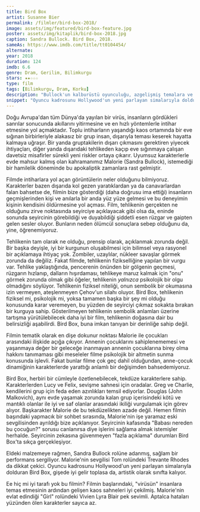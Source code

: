 ```yaml
---
title: Bird Box
artist: Susanne Bier
permalink: /filmler/bird-box-2018/
image: assets/img/featured/bird-box-feature.jpg
poster: assets/img/kitaplik/bird-box-2018.jpg
caption: Sandra Bullock. Bird Box, 2018.
sameAs: https://www.imdb.com/title/tt0104454/
alternate:
year: 2018
duration: 124
imdb: 6.6
genre: Dram, Gerilim, Bilimkurgu
stars: ★★☆☆☆
type: film
tags: [Bilimkurgu, Dram, Korku]
description: "Bullock'un kalburüstü oyunculuğu, azgelişmiş temalara ve boyutsuz karakterlere sahip Bird Box'u kurtarmaya yetmiyor."
snippet: "Oyuncu kadrosunu Hollywood'un yeni parlayan simalarıyla dolduran Bird Box, gişede iyi gelir toplasa da, artistik olarak sınıfta kalıyor."
---
```


Doğu Avrupa'dan tüm Dünya'da yayılan bir virüs, insanların gördükleri sanrılar sonucunda akıllarını yitirmesine ve en hızlı yöntemlerle intihar etmesine yol açmaktadır. Toplu intiharların yaşandığı kaos ortamında bir eve sığınan birbirleriyle alakasız bir grup insan, dışarıyla teması keserek hayatta kalmaya uğraşır. Bir yanda gruptakilerin dışarı çıkmasını gerektiren yiyecek ihtiyaçları, diğer yanda dışarıdaki tehlikeden kaçıp eve sığınmaya çalışan davetsiz misafirler sürekli yeni riskler ortaya çıkarır. Uyumsuz karakterlerle evde mahsur kalmış olan kahramanımız Malorie (Sandra Bullock), istemediği bir hamilelik döneminde bu apokaliptik zamanlara rast gelmiştir. 

Filmde intiharlara yol açan görüntülerin neler olduğunu bilmiyoruz. Karakterler bazen dışarıda kol gezen yaratıklardan ya da canavarlardan falan bahsetse de, filmin bize gösterdiği (daha doğrusu ima ettiği) insanların geçmişlerinden kişi ve anılarla bir anda yüz yüze gelmesi ve bu deneyimin kişinin kendisini öldürmesine yol açması. Film, tehlikenin gerçekten ne olduğunu zirve noktasında seyirciye açıklayacak gibi olsa da, eninde sonunda seyircinin görebildiği ve duyabildiği şiddetli esen rüzgar ve gaipten gelen sesler oluyor. Bunların neden ölümcül sonuçlara sebep olduğunu da, yine, öğrenemiyoruz. 

Tehlikenin tam olarak ne olduğu, prensip olarak, açıklanmak zorunda değil. Bir başka deyişle, iyi bir kurgunun oluşabilmesi için bilimsel veya rasyonel bir açıklamaya ihtiyaç yok. Zombiler, uzaylılar, nükleer savaşlar görmek zorunda da değiliz. Fakat filmde, tehlikenin fizikselliğine yapılan bir vurgu var. Tehlike yaklaştığında, pencerenin önünden bir gölgenin geçmesi, rüzgarın hızlanıp, dalların hışırdaması, tehlikeye maruz kalmak için "onu" görmek zorunda olmak gibi öğeler, tehlikenin _yalnızca_ psikolojik bir olgu olmadığını söylüyor. Tehlikenin fiziksel niteliği, onun sembolik bir okumasına izin vermeyen, ateşlenmeyen Çehov'un silahı oluyor. Bird Box, tehlikenin fiziksel mi, psikolojik mi, yoksa tamamen başka bir şey mi olduğu konusunda karar veremeyen, bu yüzden de seyirciyi çıkmaz sokakta bırakan bir kurguya sahip. Gösterilmeyen tehlikenin sembolik anlamları üzerine tartışma yürütülebilecek daha iyi bir film, tehlikenin doğasına dair bu belirsizliği aşabilirdi. Bird Box, buna imkan tanıyan bir derinliğe sahip değil.

Filmin tematik olarak en dişe dokunur noktası Malorie ile çocukları arasındaki ilişkide açığa çıkıyor. Annenin çocuklarını sahiplenememesi ve yaşanmaya değer bir geleceğe inanmayan annenin çocuklarına birey olma hakkını tanımaması gibi meseleler filme psikolojik bir altmetin sunma konusunda işlevli. Fakat bunlar filme çok geç dahil olduğundan, anne-çocuk dinamiğinin karakterlerde yarattığı anlamlı bir değişimden bahsedemiyoruz. 

Bird Box, herbiri bir cümleyle özetlenebilecek, tekdüze karakterlere sahip. Karakterlerden Lucy ve Felix, sevişme sahnesi için oradalar. Greg ve Charlie, kendilerini grup için feda eden azınlıkları temsil ediyorlar. Douglas (John Malkovich), aynı evde yaşamak zorunda kalan grup içerisindeki kötü ve mantıklı olanlar ile iyi ve saf olanlar arasındaki ikiliği vurgulamak için görev alıyor. Başkarakter Malorie de bu tekdüzelikten azade değil. Hemen filmin başındaki yapmacık bir sohbet sırasında, Malorie'nin işe yaramaz eski sevgilisinden ayrıldığı bize açıklanıyor. Seyircinin kafasında "Babası nereden bu çocuğun?" sorusu canlanırsa diye işlerini sağlama almak istemişler herhalde. Seyircinin zekasına güvenmeyen "fazla açıklama" durumları Bird Box'ta sıkça gerçekleşiyor.

Eldeki malzemeye rağmen, Sandra Bullock rolüne adanmış, sağlam bir performans sergiliyor. Malorie'nin sevgilisi Tom rolündeki Trevante Rhodes da dikkat çekici. Oyuncu kadrosunu Hollywood'un yeni parlayan simalarıyla dolduran Bird Box, gişede iyi gelir toplasa da, artistik olarak sınıfta kalıyor. 

Ee hiç mi iyi tarafı yok bu filmin? Filmin başlarındaki, "virüsün" insanlara temas etmesinin ardından gelişen kaos sahneleri iyi çekilmiş. Malorie'nin evlat edindiği "Girl" rolündeki Vivien Lyra Blair pek sevimli. Aptalca hataları yüzünden ölen karakterler sayıca az. 



